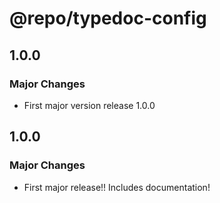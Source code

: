 # @repo/typedoc-config

## 1.0.0

### Major Changes

- First major version release 1.0.0

## 1.0.0

### Major Changes

- First major release!! Includes documentation!
